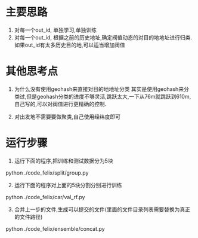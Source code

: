 # 主要思路
1) 对每一个out_id, 单独学习,单独训练
2) 对每一个out_id, 根据之前的历史地址,确定阀值动态的对目的地地址进行归类. 如果out_id有太多历史目的地,可以适当增加阀值


# 其他思考点
1) 为什么没有使用geohash来直接对目的地地址分类
其实是使用geohash来分类过,但是geohash分类的进度不够灵活,跳跃太大,一下从76m就跳跃到610m,自己写的,可以对阀值进行更精确的控制.

2) 对出发地不需要要做聚类,自己使用经纬度即可


# 运行步骤
1) 运行下面的程序,把训练和测试数据分为5块

python ./code_felix/split/group.py

2) 运行下面的程序对上面的5块分割分别进行训练

python ./code_felix/car/val_rf.py

3) 合并上一步的文件,生成可以提交的文件(里面的文件目录列表需要替换为真正的文件路径)

python ./code_felix/ensemble/concat.py